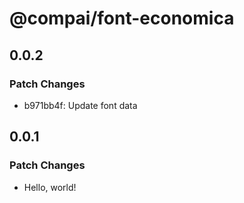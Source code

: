 # @compai/font-economica

## 0.0.2

### Patch Changes

- b971bb4f: Update font data

## 0.0.1

### Patch Changes

- Hello, world!
